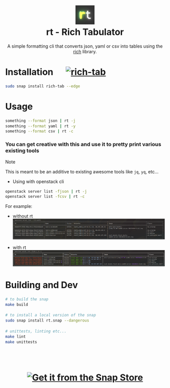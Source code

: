 <h1 align="center">
  <img src="./png/rt_logo.png" alt="rt" width="60px">
  <br />
  rt - Rich Tabulator
</h1>

<p align="center">A simple formatting cli that converts json, yaml or csv into tables using the <a href="https://github.com/Textualize/rich">rich</a> library.</p>


# Installation &nbsp;&nbsp;&nbsp;&nbsp; [![rich-tab](https://snapcraft.io/rich-tab/badge.svg)](https://snapcraft.io/rich-tab)

```bash
sudo snap install rich-tab --edge
```

# Usage
```bash
something --format json | rt -j
something --format yaml | rt -y
something --format csv | rt -c
```

### You can get creative with this and use it to pretty print various existing tools

> [!NOTE]
> This is meant to be an additive to existing awesome tools like `jq`, `yq`, etc...

- Using with openstack cli
```bash
openstack server list -fjson | rt -j
openstack server list -fcsv | rt -c
```

For example:
- without rt
![without_rt](/png/without_rt.png)

- with rt
![with_rt](/png/with_rt.png)


# Building and Dev
```bash
# to build the snap
make build

# to install a local version of the snap
sudo snap install rt.snap --dangerous

# unittests, linting etc...
make lint
make unittests
```

<br>
<br>

<h1 align="center">
<a href="https://snapcraft.io/rich-tab">
  <img alt="Get it from the Snap Store" src="https://snapcraft.io/static/images/badges/en/snap-store-black.svg" />
</a>
</h1>
